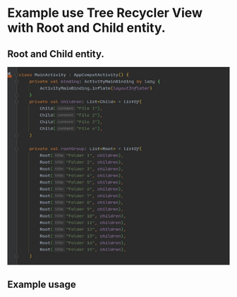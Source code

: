 # Example use Tree Recycler View with Root and Child entity.

## Root and Child entity.

<img src="https://github.com/gazievDima/TreeRecyclerView/blob/main/screenshot.jpg" width="550" height="450">

## Example usage

